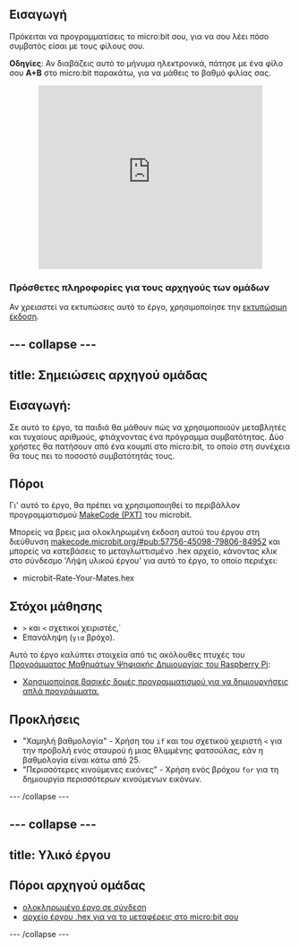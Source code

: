 ## Εισαγωγή

Πρόκειται να προγραμματίσεις το micro:bit σου, για να σου λέει πόσο συμβατός είσαι με τους φίλους σου.

**Οδηγίες**: Αν διαβάζεις αυτό το μήνυμα ηλεκτρονικά, πάτησε με ένα φίλο σου **A+B** στο micro:bit παρακάτω, για να μάθεις το βαθμό φιλίας σας.

<div class="trinket" style="width:400px;margin: 0 auto;">
<div style="position:relative;height:0;padding-bottom:81.97%;overflow:hidden;"><iframe style="position:absolute;top:0;left:0;width:100%;height:100%;" src="https://makecode.microbit.org/---run?id=_iLDhcVa0K2Fd" allowfullscreen="allowfullscreen" sandbox="allow-popups allow-scripts allow-same-origin" frameborder="0"></iframe></div>
</div>

### Πρόσθετες πληροφορίες για τους αρχηγούς των ομάδων

Αν χρειαστεί να εκτυπώσεις αυτό το έργο, χρησιμοποίησε την [εκτυπώσιμη έκδοση](https://projects.raspberrypi.org/en/projects/rate-your-mates/print).

## \--- collapse \---

## title: Σημειώσεις αρχηγού ομάδας

## Εισαγωγή:

Σε αυτό το έργο, τα παιδιά θα μάθουν πώς να χρησιμοποιούν μεταβλητές και τυχαίους αριθμούς, φτιάχνοντας ένα πρόγραμμα συμβατότητας. Δύο χρήστες θα πατήσουν από ένα κουμπί στο micro:bit, το οποίο στη συνέχεια θα τους πει το ποσοστό συμβατότητάς τους.

## Πόροι

Γι' αυτό το έργο, θα πρέπει να χρησιμοποιηθεί το περιβάλλον προγραμματισμού [MakeCode (PXT)](http://jumpto.cc/mb-new) του microbit.

Μπορείς να βρεις μια ολοκληρωμένη έκδοση αυτού του έργου στη διεύθυνση [makecode.microbit.org/#pub:57756-45098-79806-84952](https://makecode.microbit.org/#pub:57756-45098-79806-84952) και μπορείς να κατεβάσεις το μεταγλωττισμένο .hex αρχείο, κάνοντας κλικ στο σύνδεσμο 'Λήψη υλικού έργου' για αυτό το έργο, το οποίο περιέχει:

* microbit-Rate-Your-Mates.hex

## Στόχοι μάθησης

* `>` και `<` σχετικοί χειριστές,˙
* Επανάληψη (`για` βρόχο).

Αυτό το έργο καλύπτει στοιχεία από τις ακόλουθες πτυχές του [Προγράμματος Μαθημάτων Ψηφιακής Δημιουργίας του Raspberry Pi](http://rpf.io/curriculum):

* [Χρησιμοποίησε βασικές δομές προγραμματισμού για να δημιουργήσεις απλά προγράμματα.](https://www.raspberrypi.org/curriculum/programming/creator)

## Προκλήσεις

* "Χαμηλή βαθμολογία" - Χρήση του `if` και του σχετικού χειριστή `<` για την προβολή ενός σταυρού ή μιας θλιμμένης φατσούλας, εάν η βαθμολογία είναι κάτω από 25.
* "Περισσότερες κινούμενες εικόνες" - Χρήση ενός βρόχου `for` για τη δημιουργία περισσότερων κινούμενων εικόνων.

\--- /collapse \---

## \--- collapse \---

## title: Υλικό έργου

## Πόροι αρχηγού ομάδας

* [ολοκληρωμένο έργο σε σύνδεση](https://makecode.microbit.org/#pub:57756-45098-79806-84952)
* [αρχείο έργου .hex για να το μεταφέρεις στο micro:bit σου](resources/microbit-Rate-Your-Mates.hex)

\--- /collapse \---